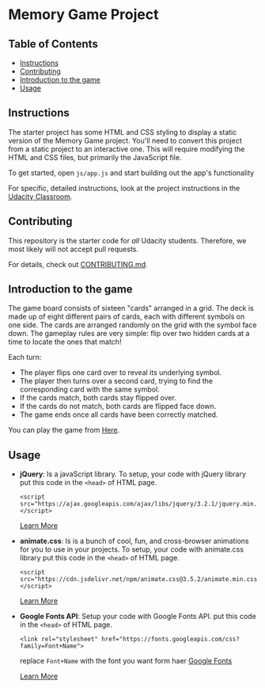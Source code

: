 # Memory Game Project

## Table of Contents

* [Instructions](#instructions)
* [Contributing](#contributing)
* [Introduction to the game](#introduction-to-the-game)
* [Usage](#usage)

## Instructions

The starter project has some HTML and CSS styling to display a static version of the Memory Game project. You'll need to convert this project from a static project to an interactive one. This will require modifying the HTML and CSS files, but primarily the JavaScript file.

To get started, open `js/app.js` and start building out the app's functionality

For specific, detailed instructions, look at the project instructions in the [Udacity Classroom](https://classroom.udacity.com/me).

## Contributing

This repository is the starter code for _all_ Udacity students. Therefore, we most likely will not accept pull requests.

For details, check out [CONTRIBUTING.md](CONTRIBUTING.md).

## Introduction to the game
  The game board consists of sixteen "cards" arranged in a grid. The deck is made up of eight different pairs of cards, each with different symbols on one side. The cards are arranged randomly on the grid with the symbol face down. The gameplay rules are very simple: flip over two hidden cards at a time to locate the ones that match!

  Each turn:

  - The player flips one card over to reveal its underlying symbol.
  - The player then turns over a second card, trying to find the corresponding card with the same symbol.
  - If the cards match, both cards stay flipped over.
  - If the cards do not match, both cards are flipped face down.
  - The game ends once all cards have been correctly matched.

  You can play the game from [Here](https://morojalh.github.io/fend-project-memory-game-master/).

## Usage

- **jQuery**:
  Is a javaScript library. To setup, your code with jQuery library put this code in the `<head>` of HTML page.
  ```
  <script src="https://ajax.googleapis.com/ajax/libs/jquery/3.2.1/jquery.min.js"></script>
  ```
  [Learn More](https://www.w3schools.com/jquery/default.asp)

- **animate.css**:
  Is is a bunch of cool, fun, and cross-browser animations for you to use in your projects. To setup, your code with animate.css library put this code in the `<head>` of HTML page.
  ```
  <script src="https://cdn.jsdelivr.net/npm/animate.css@3.5.2/animate.min.css"></script>
  ```
  [Learn More](https://daneden.github.io/animate.css/)
- **Google Fonts API**:
  Setup your code with Google Fonts API. put this code in the `<head>` of HTML page.
  ```
  <link rel="stylesheet" href="https://fonts.googleapis.com/css?family=Font+Name">
  ```
  replace `Font+Name` with the font you want form haer [Google Fonts](https://fonts.google.com)

  [Learn More](https://developers.google.com/fonts/docs/getting_started#overview)

